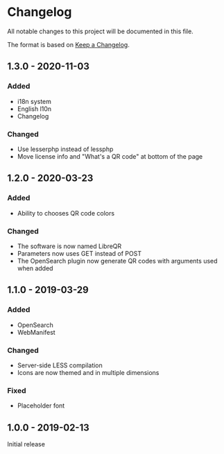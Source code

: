 # Changelog

All notable changes to this project will be documented in this file.

The format is based on [Keep a Changelog](https://keepachangelog.com/en/1.0.0/).

## 1.3.0 - 2020-11-03

### Added

* i18n system
* English l10n
* Changelog

### Changed

* Use lesserphp instead of lessphp
* Move license info and "What's a QR code" at bottom of the page

## 1.2.0 - 2020-03-23

### Added

* Ability to chooses QR code colors

### Changed

* The software is now named LibreQR
* Parameters now uses GET instead of POST
* The OpenSearch plugin now generate QR codes with arguments used when added

## 1.1.0 - 2019-03-29

### Added

* OpenSearch
* WebManifest

### Changed

* Server-side LESS compilation
* Icons are now themed and in multiple dimensions

### Fixed

* Placeholder font

## 1.0.0 - 2019-02-13

Initial release
